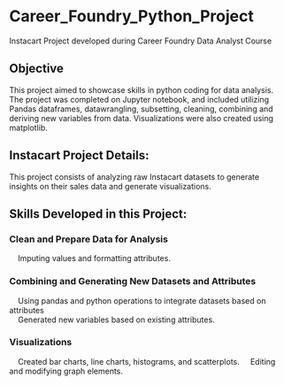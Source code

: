 # Career_Foundry_Python_Project
Instacart Project developed during Career Foundry Data Analyst Course

## Objective
This project aimed to showcase skills in python coding for data analysis. The project was completed on Jupyter notebook, 
and included utilizing Pandas dataframes, datawrangling, subsetting, cleaning, combining and deriving new variables from data. 
Visualizations were also created using matplotlib. 

## Instacart Project Details:
This project consists of analyzing raw Instacart datasets to generate insights on their sales data and generate visualizations. 

## Skills Developed in this Project:
### Clean and Prepare Data for Analysis
&nbsp;&nbsp;&nbsp;&nbsp;Imputing values and formatting attributes. 

### Combining and Generating New Datasets and Attributes
&nbsp;&nbsp;&nbsp;&nbsp;Using pandas and python operations to integrate datasets based on attributes \
&nbsp;&nbsp;&nbsp;&nbsp;Generated new variables based on existing attributes. 

### Visualizations
&nbsp;&nbsp;&nbsp;&nbsp;Created bar charts, line charts, histograms, and scatterplots. 
&nbsp;&nbsp;&nbsp;&nbsp;Editing and modifying graph elements. 


